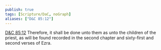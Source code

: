 ```yaml
---
publish: true
tags: [Scripture/DaC, noGraph]
aliases: ["D&C 85:12"]
---
```

[D&C 85:12](https://churchofjesuschrist.org/study/scriptures/dc-testament/dc/85?lang=eng&id=p12#p12) Therefore, it shall be done unto them as unto the children of the priest, as will be found recorded in the second chapter and sixty-first and second verses of Ezra.





